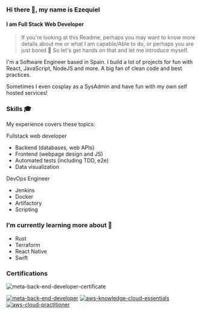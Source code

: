 ### Hi there 👋, my name is Ezequiel
#### I am Full Stack Web Developer

>If you're looking at this Readme, perhaps you may want to know more details about me or what I am capable/Able to do, or perhaps you are just bored :slightly_smiling_face: So let's get hands on that and let me introduce myself.

I'm a Software Engineer based in Spain. I build a lot of projects for fun with React, JavaScript, NodeJS and more. A big fan of clean code and best practices.

Sometimes I even cosplay as a SysAdmin and have fun with my own self hosted services!

### Skills 🎓

My experience covers these topics:

Fullstack web developer
- Backend (databases, web APIs)
- Frontend (webpage design and JS)
- Automated tests (including TDD, e2e)
- Data visualization

DevOps Engineer
- Jenkins
- Docker
- Artifactory
- Scripting

### I’m currently learning more about 🌱

- Rust
- Terraform
- React Native
- Swift

### Certifications

![meta-back-end-developer-certificate]()


<a href="https://www.credly.com/badges/6ec91415-6301-4564-8b52-c15084ebb03b/public_url">
<img src="https://github.com/ichibytes/Ichibytes/assets/74495493/5bf3e1d1-190d-44e4-a1d6-1721cce90be7"
    title="meta-back-end-developer" alt="meta-back-end-developer" /></a> 

<a href="https://www.credly.com/badges/3224ee9c-48ec-485d-8385-a0f29164bc51/public_url">
<img src="https://github.com/ichicodes/Ichicodes/assets/74495493/e64872c2-7c5f-4a58-9906-1f9f8b9da486"
    title="aws-knowledge-cloud-essentials" alt="aws-knowledge-cloud-essentials" /></a> 

<a href="https://www.credly.com/badges/6a7cf684-7a4e-4839-97b2-145a05eace4d/public_url">
<img src="https://github.com/ichicodes/Ichicodes/assets/74495493/aad34d11-0969-44bf-b2a0-920594179e01"
    title="aws-cloud-practitioner" alt="aws-cloud-practitioner" /></a> 
